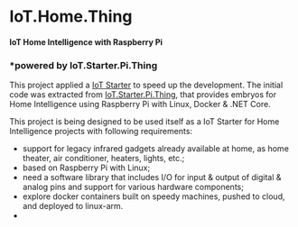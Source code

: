 # IoT.Home.Thing

#### IoT Home Intelligence with Raspberry Pi

### *powered by IoT.Starter.Pi.Thing

This project applied a [IoT Starter](https://github.com/josemotta/IoT.Starter) to speed up the  development. The initial code was extracted from [IoT.Starter.Pi.Thing](https://github.com/josemotta/IoT.Starter.Pi.Thing), that provides embryos for Home Intelligence using Raspberry Pi with Linux, Docker & .NET Core.

This project is being designed to be used itself  as a IoT Starter for Home Intelligence projects with following requirements:

- support for legacy infrared gadgets already available at home, as home theater, air conditioner, heaters, lights, etc.;
- based on Raspberry Pi with Linux;
- need a software library that includes I/O for input & output of digital & analog pins and support for various hardware components;
- explore docker containers built on speedy machines, pushed to cloud, and  deployed to linux-arm.
- 


